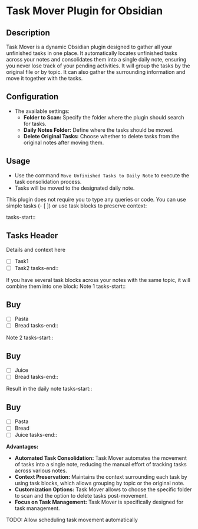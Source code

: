 # Task Mover Plugin for Obsidian

## Description
Task Mover is a dynamic Obsidian plugin designed to gather all your unfinished tasks in one place. It automatically locates unfinished tasks across your notes and consolidates them into a single daily note, ensuring you never lose track of your pending activities. It will group the tasks by the original file or by topic. It can also gather the surrounding information and move it together with the tasks.

## Configuration
   - The available settings:
     - **Folder to Scan:** Specify the folder where the plugin should search for tasks.
     - **Daily Notes Folder:** Define where the tasks should be moved.
     - **Delete Original Tasks:** Choose whether to delete tasks from the original notes after moving them.

## Usage
   - Use the command `Move Unfinished Tasks to Daily Note` to execute the task consolidation process.
   - Tasks will be moved to the designated daily note.

This plugin does not require you to type any queries or code. You can use simple tasks (- [ ]) or use task blocks to preserve context:

tasks-start::
## Tasks Header
Details and context here
- [ ] Task1
- [ ] Task2
tasks-end::

If you have several task blocks across your notes with the same topic, it will combine them into one block:
Note 1
tasks-start::
## Buy
- [ ] Pasta
- [ ] Bread
tasks-end::

Note 2
tasks-start::
## Buy
- [ ] Juice
- [ ] Bread
tasks-end::

Result in the daily note
tasks-start::
## Buy
- [ ] Pasta
- [ ] Bread
- [ ] Juice
tasks-end::

**Advantages:**
- **Automated Task Consolidation:** Task Mover automates the movement of tasks into a single note, reducing the manual effort of tracking tasks across various notes.
- **Context Preservation:** Maintains the context surrounding each task by using task blocks, which allows grouping by topic or the original note.
- **Customization Options:** Task Mover allows to choose the specific folder to scan and the option to delete tasks post-movement.
- **Focus on Task Management:** Task Mover is specifically designed for task management.

TODO:
Allow scheduling task movement automatically
